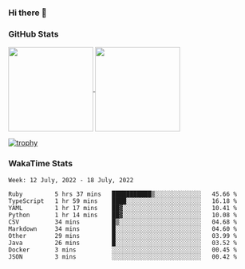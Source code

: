### Hi there 👋

### GitHub Stats

<a href="https://github.com/anuraghazra/github-readme-stats">
  <img align="center" height="170px" src="https://github-readme-stats.vercel.app/api/top-langs/?username=tksfjt1024&layout=compact&count_private=true&show_icons=true&show_icons=true&theme=graywhite" />
</a>
<a href="https://github.com/anuraghazra/github-readme-stats">
  <img align="center" height="170px" src="https://github-readme-stats.vercel.app/api?username=tksfjt1024&count_private=true&show_icons=true&show_icons=true&theme=graywhite" />
</a>

[![trophy](https://github-profile-trophy.vercel.app/?username=tksfjt1024)](https://github.com/ryo-ma/github-profile-trophy)

### WakaTime Stats

<!--START_SECTION:waka-->
```text
Week: 12 July, 2022 - 18 July, 2022

Ruby         5 hrs 37 mins   ███████████▒░░░░░░░░░░░░░   45.66 % 
TypeScript   1 hr 59 mins    ████░░░░░░░░░░░░░░░░░░░░░   16.18 % 
YAML         1 hr 17 mins    ██▓░░░░░░░░░░░░░░░░░░░░░░   10.41 % 
Python       1 hr 14 mins    ██▓░░░░░░░░░░░░░░░░░░░░░░   10.08 % 
CSV          34 mins         █▒░░░░░░░░░░░░░░░░░░░░░░░   04.68 % 
Markdown     34 mins         █░░░░░░░░░░░░░░░░░░░░░░░░   04.60 % 
Other        29 mins         █░░░░░░░░░░░░░░░░░░░░░░░░   03.99 % 
Java         26 mins         █░░░░░░░░░░░░░░░░░░░░░░░░   03.52 % 
Docker       3 mins          ░░░░░░░░░░░░░░░░░░░░░░░░░   00.45 % 
JSON         3 mins          ░░░░░░░░░░░░░░░░░░░░░░░░░   00.42 % 
```
<!--END_SECTION:waka-->
